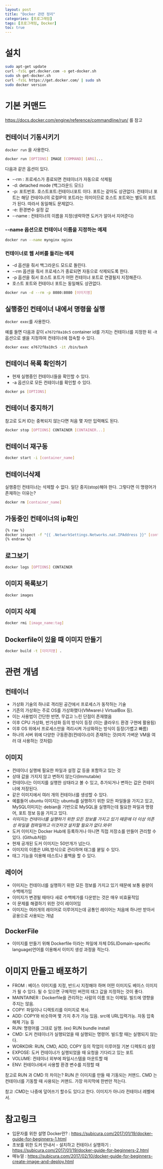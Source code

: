 ```yaml
---
layout: post
title: "Docker 관련 정리"
categories: [프로그래밍]
tags: [프로그래밍, Docker]
toc: true
---
```


# 설치 
```sh
sudo apt-get update
curl -fsSL get.docker.com -o get-docker.sh
sudo sh get-docker.sh
curl -fsSL https://get.docker.com/ | sudo sh
sudo docker version
```

# 기본 커맨드
https://docs.docker.com/engine/reference/commandline/run/ 를 참고 

## 컨테이너 기동시키기

`docker run` 을 사용한다. 

```sh
docker run [OPTIONS] IMAGE [COMMAND] [ARG]...
``` 

다음과 같은 옵션이 있다. 
- --rm : 프로세스가 종료되면 컨테이너가 자동으로 삭제됨
- -d: detached mode (백그라운드 모드)
- -p: 포트번호. 호스트포트:컨테이너포트 이다. 포트는 같아도 상관없다. 컨테이너 포트는 해당 컨테이너의 로컬IP의 포트라는 의미이므로 호스트 포트와는 별도의 포트가 된다. 따라서 동일해도 문제없다. 
- -e: 환경변수 설정 값
- --name : 컨테이너의 이름을 지정(생략하면 도커가 알아서 지어준다)

### --name 옵션으로 컨테이너 이름을 지정하는 예제 

```sh
docker run --name mynginx nginx
```

### 컨테이너로 웹 서버를 돌리는 예제 
- -d 옵션을 줘서 백그라운드 모드로 돌린다. 
- --rm 옵션을 줘서 프로세스가 종료되면 자동으로 삭제되도록 한다. 
- -p 옵션을 줘서 호스트 포트가 어떤 컨테이너 포트로 연결될지 지정해준다. 
- 호스트 포트와 컨테이너 포트는 동일해도 상관없다. 

```sh
docker run -d --rm -p 8080:8080 [이미지명]
```

## 실행중인 컨테이너 내에서 명령을 실행 
`docker exec`를 사용한다. 

예를 들면 다음과 같이 `e7672f8a10c5` container id를 가지는 컨테이너를 지정한 뒤  -it 옵션으로 셸을 지정하여 컨테이너에 접속할 수 있다. 

```sh
docker exec e7672f8a10c5 -it /bin/bash
```

## 컨테이너 목록 확인하기
- 현재 실행중인 컨테이너들을 확인할 수 있다. 
- -a 옵션으로 모든 컨테이너를 확인할 수 있다. 
```sh
docker ps [OPTIONS]
```
## 컨테이너 중지하기 
참고로 도커 ID는 중복되지 않는다면 처음 몇 자만 입력해도 된다.
```sh
docker stop [OPTIONS] CONTAINER [CONTAINER...]
```

## 컨테이너 재구동
```sh
docker start -i [container_name]
```

## 컨테이너삭제 
실행중인 컨테이너는 삭제할 수 없다. 일단 중지(stop)해야 한다. 그렇다면 이 명령어가 존재하는 이유는? 

```sh
docker rm [container_name]
```

## 가동중인 컨테이너의 ip확인
```sh
{% raw %}
docker inspect -f "{{ .NetworkSettings.Networks.nat.IPAddress }}" [container_name]
{% endraw %}
```

## 로그보기 
```sh
docker logs [OPTIONS] CONTAINER
```

## 이미지 목록보기
```sh
docker images
```

## 이미지 삭제 
```sh
docker rmi [image_name:tag]
```

## Dockerfile이 있을 때 이미지 만들기
```sh
docker build -t [이미지명] .
```


# 관련 개념
## 컨테이너 
- 가상화 기술의 하나로 격리된 공간에서 프로세스가 동작하는 기술
- 기존의 가상화는 주로 OS를 가상화했다(VMware나 VirtualBox 등).
- 이는 사용법이 간단한 반면, 무겁고 느린 단점이 존재했음
- 이후 CPU 가상화, 반가상화 등의 방식이 등장 (이는 클라우드 환경 구현에 활용됨)
- 이후 OS 위에서 프로세스만을 격리시켜 가상화하는 방식이 등장(가볍고 빠름)
- 하나의 서버 위에 다양한 구동환경(컨테이너)이 존재하는 것(마치 가벼운 VM을 여러 대 사용하는 것처럼)

## 이미지 
- 컨테이너 실행에 필요한 파일과 설정 값 등을 포함하고 있는 것
- 상태 값을 가지지 않고 변하지 않는다(Immutable)
- 컨테이너는 이미지를 실행한 상태라고 볼 수 있고, 추가되거나 변하는 값은 컨테이너에 저장된다. 
- 같은 이미지에서 여러 개의 컨테이너를 생성할 수 있다. 
- 예를들어 ubuntu 이미지는 ubuntu를 실행하기 위한 모든 파일들을 가지고 있고, MySQL이미지는 debian을 기반으로 MySQL을 실행하는데 필요한 파일과 명령어, 포트 정보 등을 가지고 있다. 
- *이미지는 컨테이너를 실행하기 위한 모든 정보를 가지고 있기 때문에 더 이상 의존성 파일을 컴파일하고 이것저것 설치할 필요가 없다.와우!*
- 도커 이미지는 Docker Hub에 등록하거나 아니면 직접 저장소를 만들어 관리할 수 있다. (Github처럼)
- 현재 공개된 도커 이미지는 50만개가 넘는다. 
- 이미지의 이름은 URL방식으로 관리하며 태그를 붇일 수 있다. 
- 태그 기능을 이용해 테스트나 롤백을 할 수 있다. 

## 레이어
- 이미지는 컨테이너를 실행하기 위한 모든 정보를 가지고 있기 때문에 보통 용량이 수백메가임
- 이미지가 변경될 때마다 새로 수백메가를 다운받는 것은 매우 비효율적임
- 이 문제를 해결하기 위한 것이 레이어임
- 이미지는 여러개의 레이어로 이루어지는데 공통인 레이어는 처음에 하나만 받아서 공용으로 사용되는 개념

## DockerFile
- 이미지를 만들기 위해 Dockerfile 이라는 파일에 자체 DSL(Domain-specific language)언어를 이용해서 이미지 생성 과정을 적는다. 

# 이미지 만들고 배포하기 
- FROM : 베이스 이미지를 지정, 반드시 지정해야 하며 어떤 이미지도 베이스 이미지가 될 수 있다. 될 수 있으면 구체적인 버전의 태그 값을 지정하는 것이 좋다. 
- MAINTAINER : Dockerfile을 관리하는 사람의 이름 또는 이메일. 빌드에 영향을 주지는 않음. 
- COPY: 파일이나 디렉토리를 이미지로 복사. 
- ADD: COPY와 비슷하며 몇 가지 추가 기능 있음. src에 URL입력가능. 자동 압축 해제 기능 등
- RUN: 명령어를 그대로 실행. (ex) RUN bundle install
- CMD: 도커 컨테이너가 실행되었을 때 실행되는 명령어. 빌드할 때는 실행되지 않는다. 
- WORKDIR: RUN, CMD, ADD, COPY 등의 작업이 이루어질 기본 디렉토리 설정
- EXPOSE: 도커 컨테이너가 실행되었을 때 요청을 기다리고 있는 포트
- VOLUME: 컨테이너 외부에 파일시스템을 마운트할 때
- ENV: 컨테이너에서 사용할 환경 변수를 지정할 때

참고로
RUN 과 CMD 의 차이는?
RUN 은 이미지를 만들 때 기동되는 커맨드. 
CMD 는 컨테이너를 기동할 때 사용되는 커맨드. 가장 마지막에 한번만 적는다. 

참고 :CMD는 나중에 덮어쓰기 할수도 있다고 한다. 이미지가 아니라 컨테이너 레벨에서. 

# 참고링크 
- 입문자를 위한 설명 Docker란? : https://subicura.com/2017/01/19/docker-guide-for-beginners-1.html
- 초보를 위한 도커 안내서 - 설치하고 컨테이너 실행하기 : https://subicura.com/2017/01/19/docker-guide-for-beginners-2.html
- 매뉴얼 : https://subicura.com/2017/02/10/docker-guide-for-beginners-create-image-and-deploy.html